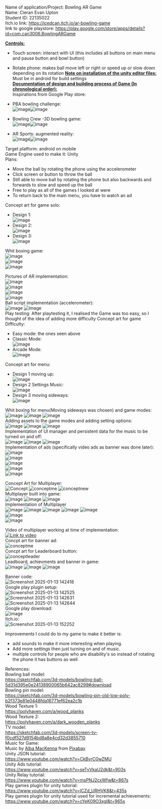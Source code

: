 Name of application/Project: Bowling AR Game  
Name: Cieran Evan Upton  
Student ID: 22135022  
Itch.io link: https://icedcan.itch.io/ar-bowling-game   
link to google playstore: https://play.google.com/store/apps/details?id=com.can3006.BowlingARGame     

<ins> **Controls:**</ins>   
- Touch screen: interact with UI (this includes all buttons on main menu and pause button and bowl button)  
- Rotate phone: makes ball move left or right or speed up or slow down depending on its rotation
<ins> **Note on installation of the unity editor files:**</ins>          
Must be in android for build settings      
<ins>**Documentation of design and building process of Game (In chronological order):**</ins>    
Inspirations from Google Play store:       
- PBA bowling challenge:  
![image](https://github.com/user-attachments/assets/57fbf417-8427-4a2f-861c-6c33172c7674)![image](https://github.com/user-attachments/assets/45b5c792-d45c-45a0-98e8-291946c90348)  

- Bowling Crew -3D bowling game:    
![image](https://github.com/user-attachments/assets/98b31a61-5bcc-4ec1-913d-01e631f7d713)![image](https://github.com/user-attachments/assets/fec6f313-bae0-4f7d-b5cf-6584d96db2c4)  

- AR Sports: augmented reality:  
![image](https://github.com/user-attachments/assets/9ff729de-cb88-465f-b5b5-34e5c394380a)![image](https://github.com/user-attachments/assets/dbdc21f1-5bdc-4fc6-bf89-203eb4706597)   

Target platform: android on mobile   
Game Engine used to make it: Unity   
Plans:
- Move the ball by rotating the phone using the accelerometer   
- Click screen or button to throw the ball   
- Still able to move ball by rotating the phone but also backwards and forwards to slow and speed up the ball   
- Free to play as all of the games I looked at were   
- To return back to the main menu, you have to watch an ad   

Concept art for game solo:   
- Design 1:   
    ![image](https://github.com/user-attachments/assets/1f1bec03-d542-4fe9-a363-a6c88bcf8780)   
- Design 2:   
  ![image](https://github.com/user-attachments/assets/e936faa7-a691-4175-8265-51ecb6d9dccf)
- Design 3:   
  ![image](https://github.com/user-attachments/assets/76c75393-156e-4144-baff-1a5345856b8b)

Whit boxing game:    
![image](https://github.com/user-attachments/assets/e2bd5f5c-9ebc-47cd-a0fa-4269bb5fc606)   
![image](https://github.com/user-attachments/assets/2c415265-4033-480e-9b3a-1e7c6320a071)    
![image](https://github.com/user-attachments/assets/ace0326e-6913-4912-a9d0-4ab60cdec490)     

Pictures of AR implementation:      
![image](https://github.com/user-attachments/assets/2635e808-c1b3-4e0f-b04c-826b36b2ce4e)   
![image](https://github.com/user-attachments/assets/6e9832da-c805-4fe3-85b8-b7682abe5632)    
![image](https://github.com/user-attachments/assets/207f46fd-f534-4626-a619-5c80d9dd163f)    
![image](https://github.com/user-attachments/assets/a87dca3e-b93c-4d79-b399-3dcaa83da21d)    
Ball script implementation (accelerometer):    
![image](https://github.com/user-attachments/assets/9d812470-830a-4261-a4e2-5921c6bebb3c)
![image](https://github.com/user-attachments/assets/c02f8d96-64a2-416f-ad91-e977f49411fc)    
Play testing: After playtesting it, I realised the Game was too easy, so I thought of the idea of adding more difficulty 
Concept art for game Difficulty:
- Easy mode: the ones seen above
- Classic Mode:     
  ![image](https://github.com/user-attachments/assets/5ed62ae4-2c29-42fa-8885-63c6190064c1)    
- Arcade Mode:    
  ![image](https://github.com/user-attachments/assets/d43e85a7-91d9-41fb-a651-bdc09f396384)

Concept art for menu:
- Design 1 moving up:     
  ![image](https://github.com/user-attachments/assets/dffcbcb3-4345-4416-a27d-f52fb2bdb6cb)     
- Design 2 Settings Music:     
  ![image](https://github.com/user-attachments/assets/42b4b951-fde2-4621-bd23-5241ffa30868)     
- Design 3 moving sideways:     
  ![image](https://github.com/user-attachments/assets/03c9e064-f7aa-41ff-94eb-b974239cd285)     

Whit boxing for menu(Moving sideways was chosen) and game modes:       
 ![image](https://github.com/user-attachments/assets/9c1bbf83-30f0-44f0-8281-cdcd73aa9f15)
 ![image](https://github.com/user-attachments/assets/6e0c4005-c396-4635-9e20-78174e277377)
 ![image](https://github.com/user-attachments/assets/af4a59b6-41c0-4f26-8569-3e2b157be347)      
Adding assets to the game modes and adding setting options:     
![image](https://github.com/user-attachments/assets/e6f6b869-5a62-4e9c-85b2-1f7aab0a6ea9)
![image](https://github.com/user-attachments/assets/c962b78c-bbf4-4f30-9da7-1d2485b8f42a)
![image](https://github.com/user-attachments/assets/aa46efef-1951-4b35-a9ce-fd75b41fc1bd)      
Implementation of UI manager and persistent data for the music to be turned on and off:    
![image](https://github.com/user-attachments/assets/95ffd7b4-514c-42c2-8d2d-b79bb4cb78fe)
![image](https://github.com/user-attachments/assets/9c065b91-ef3a-4cb7-9e5d-f96c41ff3595)
![image](https://github.com/user-attachments/assets/046aea71-2b1f-4799-bb3e-91cb4fb33602)      
Implementation of ads (specifically video ads as banner was done later):      
![image](https://github.com/user-attachments/assets/c110f304-c0f9-4dc6-8e9a-7d54cf739ba6)     
![image](https://github.com/user-attachments/assets/8db422ca-358c-4673-906f-1f4d55419565)    
![image](https://github.com/user-attachments/assets/d8452143-c60c-4003-8f5f-36cf9de4c692)      
![image](https://github.com/user-attachments/assets/b79865e4-8e6d-4d21-922f-e8d0a77117c2)      
![image](https://github.com/user-attachments/assets/da12ba22-c174-46fe-ac8d-967d1a8a85d8)      

Concept Art for Multiplayer:     
![Concept](https://github.com/user-attachments/assets/3b3e0e1d-51ed-4f02-affe-052b40eb53e6)
![conceptme](https://github.com/user-attachments/assets/e63a1a1a-81e4-4d7c-b3e0-2f74c440b919)
![conceptnew](https://github.com/user-attachments/assets/33bd9b00-1ab4-417a-bace-f210040eee4e)        
Multiplayer built into game:    
![image](https://github.com/user-attachments/assets/464eead2-128e-4712-baa8-c00fa559f2ec)
![image](https://github.com/user-attachments/assets/83f70fef-ef93-467e-b543-d2517b339b3f)
![image](https://github.com/user-attachments/assets/375d7c78-fa83-483e-a63f-72b5b95b3bfe)      
Implementation of Multiplayer        
![image](https://github.com/user-attachments/assets/bb8e69e4-8fe1-47be-bc7a-4629e39e429f)
![image](https://github.com/user-attachments/assets/c1a2caff-ec78-4f97-898c-3b8ec79f1b3e)
![image](https://github.com/user-attachments/assets/8a8137c1-b9bb-42d4-95b2-ff0d4ed67d0b)
![image](https://github.com/user-attachments/assets/39af828c-32aa-45eb-a1de-7ee1c7efc8d7)
![image](https://github.com/user-attachments/assets/64320bff-7117-435b-88d8-970a45340669)        
![image](https://github.com/user-attachments/assets/b31a840f-444f-434e-a294-763b4339ee28)     
![image](https://github.com/user-attachments/assets/7eb10b41-509d-4967-9ede-5d2ae4573c5e)     

Video of multiplayer working at time of implementation:     
[![Link to video](https://img.youtube.com/vi/lyqnZggU-HI/0.jpg)](https://www.youtube.com/shorts/lyqnZggU-HI)   
Concpt art for banner ad:      
![conceptme](https://github.com/user-attachments/assets/2aa72cfe-2502-4b29-a9f8-a779dff761a2)       
Concpt art for Leaderboard button:       
![conceptleader](https://github.com/user-attachments/assets/e5a40952-b272-4674-b7ae-a16ce0ee233d)      
Leadboard, achievments and banner in game:     
![image](https://github.com/user-attachments/assets/49a71951-9125-49c6-b3b6-32026404227e)
![image](https://github.com/user-attachments/assets/0d626791-cdbd-45cc-a9ff-5558b8efa8c1)
![image](https://github.com/user-attachments/assets/221463bd-b986-4702-b4b2-1a6110119e4c)       

Banner code:    
![Screenshot 2025-01-13 142418](https://github.com/user-attachments/assets/18870e95-bc3a-4b99-baeb-a7fe60b0e7c3)      
Google play plugin setup:       
![Screenshot 2025-01-13 142525](https://github.com/user-attachments/assets/4eae40ce-250f-40c7-951a-a9a12a081737)      
![Screenshot 2025-01-13 142631](https://github.com/user-attachments/assets/a90a1e38-1e12-4f56-9fd8-d0506dee785e)      
![Screenshot 2025-01-13 142644](https://github.com/user-attachments/assets/3460bb9d-02cb-4108-83ea-f994b7972f22)      
Google play download:        
![image](https://github.com/user-attachments/assets/032f138c-4c9d-446b-893b-890898253d08)        
Itch.io:         
![Screenshot 2025-01-13 152252](https://github.com/user-attachments/assets/84d8835e-1a64-42fb-a00b-05fc5a3d1134)       

Improvements I could do to my game to make it better is:       
- add sounds to make it more interesting when playing.      
- Add more settings then just turning on and of music.       
- multiple controls for people who are disability's so instead of rotating the phone it has buttons as well        

References:      
Bowling ball model:     
https://sketchfab.com/3d-models/bowling-ball-5d31d395e0e24138900065b642ac8299#download     
Bowling pin model:     
https://sketchfab.com/3d-models/bowling-pin-old-low-poly-b2f373e81e0448fda16771ef62ea2c1b     
Wood Texture 1:      
https://polyhaven.com/a/wood_planks    
Wood Texture 2:      
https://polyhaven.com/a/dark_wooden_planks     
TV model:      
https://sketchfab.com/3d-models/screen-tv-f0cdf527d9154bd8a8e4cd32d3855710     
Music for Game:      
Music by <a href="https://pixabay.com/users/alba_mac-40740995/?utm_source=link-attribution&utm_medium=referral&utm_campaign=music&utm_content=176807">Alba MacKenna</a> from <a href="https://pixabay.com//?utm_source=link-attribution&utm_medium=referral&utm_campaign=music&utm_content=176807">Pixabay</a>      
Unity JSON tutorial:      
https://www.youtube.com/watch?v=CkBvrC0wZMU     
Unity Ads tutorial:      
https://www.youtube.com/watch?v=seTvVkaU2dk&t=903s      
Unity Relay tutorial:     
https://www.youtube.com/watch?v=msPNJ2cxWfw&t=867s        
Play games plugin for unity tutorial:     
https://www.youtube.com/watch?v=lCZd_URHVK8&t=435s      
Play games plugin for unity tutorial used for incremental achievements:      
https://www.youtube.com/watch?v=cYeK09O3xgI&t=965s      
